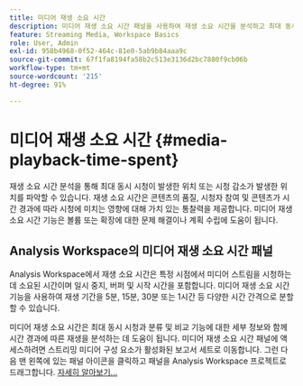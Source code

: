```yaml
---
title: 미디어 재생 소요 시간
description: 미디어 재생 소요 시간 패널을 사용하여 재생 소요 시간을 분석하고 최대 동시 시청 및 시청 감소가 발생한 위치를 이해하는 방법에 대해 알아보십시오.
feature: Streaming Media, Workspace Basics
role: User, Admin
exl-id: 958b4968-0f52-464c-81e0-5ab9b84aaa9c
source-git-commit: 67f1fa8194fa58b2c513e3136d2bc7880f9cb06b
workflow-type: tm+mt
source-wordcount: '215'
ht-degree: 91%

---
```


# 미디어 재생 소요 시간 {#media-playback-time-spent}

재생 소요 시간 분석을 통해 최대 동시 시청이 발생한 위치 또는 시청 감소가 발생한 위치를 파악할 수 있습니다. 재생 소요 시간은 콘텐츠의 품질, 시청자 참여 및 콘텐츠가 시간 경과에 따라 시청에 미치는 영향에 대해 가치 있는 통찰력을 제공합니다. 미디어 재생 소요 시간 기능은 볼륨 또는 확장에 대한 문제 해결이나 계획 수립에 도움이 됩니다.

## Analysis Workspace의 미디어 재생 소요 시간 패널

Analysis Workspace에서 재생 소요 시간은 특정 시점에서 미디어 스트림을 시청하는 데 소요된 시간이며 일시 중지, 버퍼 및 시작 시간을 포함합니다. 미디어 재생 소요 시간 기능을 사용하여 재생 기간을 5분, 15분, 30분 또는 1시간 등 다양한 시간 간격으로 분할할 수 있습니다.


미디어 재생 소요 시간은 최대 동시 시청과 분류 및 비교 기능에 대한 세부 정보와 함께 시간 경과에 따른 재생을 분석하는 데 도움이 됩니다. 미디어 재생 소요 시간 패널에 액세스하려면 스트리밍 미디어 구성 요소가 활성화된 보고서 세트로 이동합니다. 그런 다음 맨 왼쪽에 있는 패널 아이콘을 클릭하고 패널을 Analysis Workspace 프로젝트로 드래그합니다. [자세히 알아보기...](https://experienceleague.adobe.com/docs/analytics/analyze/analysis-workspace/panels/media-playback-timespent/media-playback-time-spent.html?lang=ko)

<!-- ## DOES THIS APPLY Get Concurrent Viewers via Analytics Reporting API

REVISE You can also get concurrent viewer data for up to 1-month at a time at minute-level granularity using the Analytics Reporting API 2.0.  The reporting API uses the same definition of concurrent viewers as Analysis Workspace.  For more information see [_*Get concurrent viewers JSON report data with Analytics 2.0 APIs*_](/help/reporting/reports-and-analytics/get-concurrent-json20.md). -->
